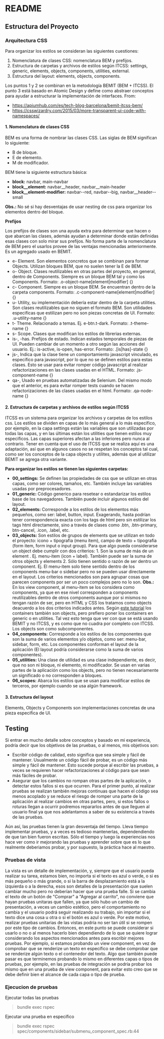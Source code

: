 # README

## Estructura del Proyecto
### Arquitectura CSS
Para organizar los estilos se consideran las siguientes cuestiones:
1. Nomenclatura de clases CSS: nomenclatura BEM y prefijos.
2. Estructura de carpetas y archivos de estilos según ITCSS: settings, generic, elements, objects, components, utilities, external.
3. Estructura del layout: elements, objects, components.

Los puntos 1 y 2 se combinan en la metodología BEMIT (BEM + ITCSS). El punto 3 está basado en Atomic Design y define como abstraer conceptos para ayudar a estructurar la implementación de interfaces.
From:
- https://apiumhub.com/es/tech-blog-barcelona/bemit-itcss-bem/
- https://csswizardry.com/2015/03/more-transparent-ui-code-with-namespaces/


#### 1. Nomenclatura de clases CSS

BEM es una forma de nombrar las clases CSS.
Las siglas de BEM significan lo siguiente:
- B de bloque.
- E de elemento.
- M de modificador.

BEM tiene la siguiente estructura básica:
- **block:** navbar, main-navbar
- **block__element:** navbar__header, navbar__main-header
- **block__element-modifier:** navbar--red, navbar--big, navbar__header--small

**Obs.:** No sé si hay desventajas de usar nesting de css para organizar los elementos dentro del bloque.

**Prefijos**

Los prefijos de clases son una ayuda extra para determinar que hacen o que abarcan las clases, además ayudan a determinar donde están definidas esas clases con solo mirar sus prefijos. No forma parte de la nomenclatura de BEM pero el usarlos provee de las ventajas mencionadas anteriormente. Es un agregado usado en BEMIT.
- e- Element. Son elementos concretos que se combinan para formar Objects. Utilizan bloques BEM, que no suelen tener la E de BEM.
- o- Object. Clases reutilizables en otras partes del proyecto, en general, dentro de Components. Siempre es un bloque BEM tal y como los Components. Formato: .o-object-name[element|modifier] {}
- c- Component. Siempre es un bloque BEM. Se encuentran dentro de la carpeta components. Formato: .c-component-name[element|modifier] {}
- u- Utility, su implementación debería estar dentro de la carpeta utilities. Son clases reutilizables que no siguen el formato BEM. Son utilidades especificas que estilizan pero no son piezas concretas de UI. Formato: .u-utility-name {}
- t- Theme. Relacionado a temas. Ej. e-btn.t-dark. Formato: .t-theme-name {}
- s- Scope. Clases que modifican los estilos de librerias externas.
- is-, -has. Prefijos de estado. Indican estados temporales de piezas de UI. Pueden cambiar de un momento a otro según las acciones del usuario. Ej.: is-active, is-open, has-error. Formato: .[is|has]-state {}
- js-, Indica que la clase tiene un comportamiento javascript vinculado, es especifico para javascript, por lo que no se definen estilos para estas clases. Esto se usar para evitar romper código javascript al realizar refactorizaciones en las clases usadas en el HTML. Formato: .js-component-name {}
- qa-, Usado en pruebas automatizadas de Selenium. Del mismo modo que el anterior, es para evitar romper tests cuando se hacen refactorizaciones de las clases usadas en el html. Formato: .qa-node-name {}

#### 2. Estructura de carpetas y archivos de estilos según ITCSS
ITCSS es un sistema para organizar los archivos y carpetas de los estilos css. Los estilos se dividen en capas de lo más general a lo más especifico, por ejemplo, en la capa settings están las variables que son utilizadas por todas las capas, y en las últimas están los utilities que tienen estilos muy especificos. Las capas superiores afectan a las inferiores pero nunca al contrario. Tener en cuenta que el uso de ITCSS que se realiza aquí es una adaptación, así que en algunos casos no se respetan los conceptos tal cual, como ser los conceptos de la capa objects y utilites, además que al utilizar BEMIT se agrega otra variante.

**Para organizar los estilos se tienen las siguientes carpetas:**
- **00_settings:** Se definen las propiedades de css que se utilizan en otras capas, como ser colores, tamaños, etc. También incluye las variables usadas por preprocesadores.
- **01_generic:** Código generico para resetear o estandarizar los estilos base de los navegadores. También puede incluir algunos estilos del layout.
- **02_elements:** Corresponde a los estilos de los elementos más pequeños, como ser: label, button, input. Exagerando, hasta podrían tener correspondencia exacta con los tags de html pero sin estilizar los tags html directamente, sino a través de clases como .btn, .btn-primary, btn-cancel, .icon, .label, etc.
- **03_objects:** Son estilos de grupos de elements que se utilizan en todo el proyecto: icono + tipografia (menu item), campo de texto + tipografia (form item, form input o input group). Para que algo pueda considerarse un object debe cumplir con dos criterios: 1. Son la suma de más de un element . Ej. menu-item (icon + label). También puede ser la suma de otros objects y elements 2. Sólo tienen sentido o razón de ser dentro un component. Ej. El menu-item solo tiene sentido dentro de los components menu-bar o sidebar pero no se pueden usar directamente en el layout. Los criterios mencionados son para agrupar cosas que parecen components por ser un poco complejos pero no lo son. **Obs.:** En los view component, al menu-item se los considera como components, ya que en ese nivel corresponden a components reutilizables dentro de otros components aunque por si mismos no tengan razón de ser, pero en HTML y CSS los tratamos como objects deacuerdo a los dos criterios indicados antes. Según [este tutorial](https://apiumhub.com/es/tech-blog-barcelona/arquitectura-de-triangulo-invertido-para-css-itcss/) los containers también son objects, pero prefiero poner los containers en generic o en utilities. Tal vez esto tenga que ver con que se está usando BEMIT y no ITCSS, y es como que no cuadra por completo con ITCSS. Los objects son como subcomponentes.
- **04_components:** Corresponde a los estilos de los componentes que son la suma de varios elementos y/o objetos, como ser: menu-bar, sidebar, form, etc. Los componentes conforman el layout de la aplicación (El layout podría considerarse como la suma de varios componentes).
- **05_utilities:** Una clase de utilidad es una clase independiente, es decir, que no son ni bloque, ni elemento, ni modificador. Se usan en varias partes de la aplicación como los objects, pero no tienen necesariamente un significado o no corresponden a bloques.
- **06_scopes:** Abarca los estilos que se usan para modificar estilos de terceros, por ejemplo cuando se usa algún framework.

#### 3. Estructura del layout
Elements, Objects y Components son implementaciones concretas de una pieza específica de UI.

## Testing
Si entrar en mucho detalle sobre conceptos y basado en mi experiencia, podría decir que los objetivos de las pruebas, o al menos, mis objetivos son:
- Escribir código de calidad, esto significa que sea simple y fácil de mantener. Usualmente un código fácil de probar, es un código más simple y fácil de mantener. Esto sucede porque al escribir las pruebas, a veces se requieren hacer refactorizaciones al código para que sean más fáciles de probar.
- Asegurar que los cambios no rompan otras partes de la aplicación, o detectar estos fallos si es que ocurren. Para el primer punto, al realizar pruebas se realizan también mejoras continuas que hacen el código sea menos acoplado y se reduce el riesgo de romper una parte de la aplicación al realizar cambios en otras partes, pero, si estos fallos o roturas llegan a ocurrir podremos repararlos antes de que lleguen al usuario final ya que nos adelantamos a saber de su existencia a través de las pruebas.

Aún así, las pruebas tienen la gran desventaja del tiempo. Lleva tiempo implementar pruebas, y a veces es tedioso mantenerlas, dependendiendo de que tan bien fueron escritas. Sólo el tiempo y luego la experiencias nos hace ver como ir mejorando las pruebas y aprender sobre que es lo que realmente deberiamos probar, y por supuesto, la práctica hace al maestro.

### Pruebas de vista
La vista es un detalle de implementación, y, siempre que el usuario pueda realizar su tarea, estamos bien, no importa si el texto es azul o verde, o si es más pequeño o más grande, o si la barra de desplazamiento está a la izquierda o a la derecha, esos son detalles de la presentación que suelen cambiar mucho pero no deberían hacer que una prueba falle.
Si se cambia el texto de un botón de "Comprar" a "Agregar al carrito", no conviene que hayan pruebas unitaras que fallen, ya que sólo hubo un cambio de presentación, a veces un cambio estético, pero el comportamiento no cambia y el usuario podrá seguir realizando su trabajo, sin importar si el texto dice una cosa u otra o si el botón es azul o verde. Por este motivo, realizar pruebas unitarias de las vistas podría no ser tan útil si se rompen por este tipo de cambios. Entonces, en este punto se puede considerar si usarlo o no o al menos hacerlo bien dependiendo de lo que se quiere lograr considerando los aspectos mencionados antes para escribir mejores pruebas. Por ejemplo, si estamos probando un view component, en vez de comprobar que se renderize un texto en específico se debe comprobar que se renderize algún texto o el contenedor del texto.
Algo que también puede pasar es que terminemos probando lo mismo en diferentes capas o tipos de pruebas, por ejemplo, en las pruebas de integración se podría probar los mismo que en una prueba de view component, para evitar esto creo que se debe definir bien el alcance de cada capa o tipo de prueba.

### Ejecucion de pruebas
Ejecutar todas las pruebas
> bundle exec rspec

Ejecutar una prueba en específico
> bundle exec rspec spec/components/sidebar/submenu_component_spec.rb:44
